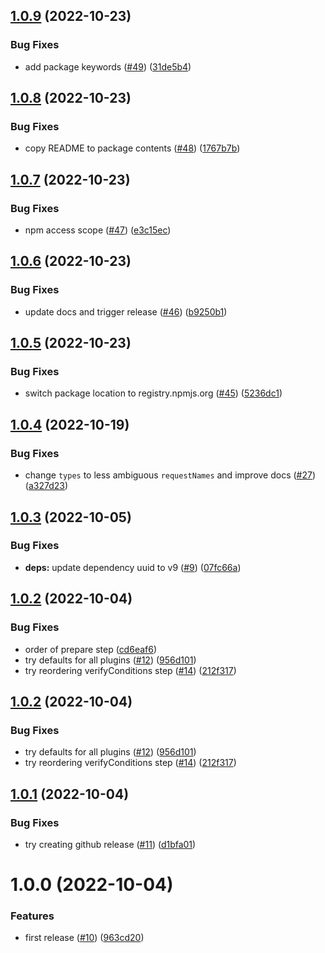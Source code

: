 ## [1.0.9](https://github.com/croia/post-messenger/compare/v1.0.8...v1.0.9) (2022-10-23)


### Bug Fixes

* add package keywords ([#49](https://github.com/croia/post-messenger/issues/49)) ([31de5b4](https://github.com/croia/post-messenger/commit/31de5b47e39bc3fc2457359b158eed6497990c4f))

## [1.0.8](https://github.com/croia/post-messenger/compare/v1.0.7...v1.0.8) (2022-10-23)


### Bug Fixes

* copy README to package contents ([#48](https://github.com/croia/post-messenger/issues/48)) ([1767b7b](https://github.com/croia/post-messenger/commit/1767b7b38a2d41e7718305757eb65ecf30316571))

## [1.0.7](https://github.com/croia/post-messenger/compare/v1.0.6...v1.0.7) (2022-10-23)


### Bug Fixes

* npm access scope ([#47](https://github.com/croia/post-messenger/issues/47)) ([e3c15ec](https://github.com/croia/post-messenger/commit/e3c15ecb09da4c631b7dbf9074d4005893f9e610))

## [1.0.6](https://github.com/croia/post-messenger/compare/v1.0.5...v1.0.6) (2022-10-23)


### Bug Fixes

* update docs and trigger release ([#46](https://github.com/croia/post-messenger/issues/46)) ([b9250b1](https://github.com/croia/post-messenger/commit/b9250b16fad361f253948da4639d80690b07df6e))

## [1.0.5](https://github.com/croia/post-messenger/compare/v1.0.4...v1.0.5) (2022-10-23)


### Bug Fixes

* switch package location to registry.npmjs.org ([#45](https://github.com/croia/post-messenger/issues/45)) ([5236dc1](https://github.com/croia/post-messenger/commit/5236dc10f1896235464d7a91302e6964182a967c))

## [1.0.4](https://github.com/croia/post-messenger/compare/v1.0.3...v1.0.4) (2022-10-19)


### Bug Fixes

* change `types` to less ambiguous `requestNames` and improve docs ([#27](https://github.com/croia/post-messenger/issues/27)) ([a327d23](https://github.com/croia/post-messenger/commit/a327d23a38b29e59b898b6a0a32613f53c9ebbab))

## [1.0.3](https://github.com/croia/post-messenger/compare/v1.0.2...v1.0.3) (2022-10-05)


### Bug Fixes

* **deps:** update dependency uuid to v9 ([#9](https://github.com/croia/post-messenger/issues/9)) ([07fc66a](https://github.com/croia/post-messenger/commit/07fc66a42db84c50ea4bc0f6244a727baf83dccc))

## [1.0.2](https://github.com/croia/post-messenger/compare/v1.0.1...v1.0.2) (2022-10-04)


### Bug Fixes

* order of prepare step ([cd6eaf6](https://github.com/croia/post-messenger/commit/cd6eaf63f6271a8d9f3321d668c349953719aa07))
* try defaults for all plugins ([#12](https://github.com/croia/post-messenger/issues/12)) ([956d101](https://github.com/croia/post-messenger/commit/956d101d43f6458839404d8d7432866b1e14b05d))
* try reordering verifyConditions step ([#14](https://github.com/croia/post-messenger/issues/14)) ([212f317](https://github.com/croia/post-messenger/commit/212f317ff36df761c1d5109888e7f970f831cc51))

## [1.0.2](https://github.com/croia/post-messenger/compare/v1.0.1...v1.0.2) (2022-10-04)


### Bug Fixes

* try defaults for all plugins ([#12](https://github.com/croia/post-messenger/issues/12)) ([956d101](https://github.com/croia/post-messenger/commit/956d101d43f6458839404d8d7432866b1e14b05d))
* try reordering verifyConditions step ([#14](https://github.com/croia/post-messenger/issues/14)) ([212f317](https://github.com/croia/post-messenger/commit/212f317ff36df761c1d5109888e7f970f831cc51))

## [1.0.1](https://github.com/croia/post-messenger/compare/v1.0.0...v1.0.1) (2022-10-04)


### Bug Fixes

* try creating github release ([#11](https://github.com/croia/post-messenger/issues/11)) ([d1bfa01](https://github.com/croia/post-messenger/commit/d1bfa012f1217c99ee6e614203f37cc9593e2a00))

# 1.0.0 (2022-10-04)


### Features

* first release ([#10](https://github.com/croia/post-messenger/issues/10)) ([963cd20](https://github.com/croia/post-messenger/commit/963cd202e8c23d4294753bb6969f1b1a40fe124f))

